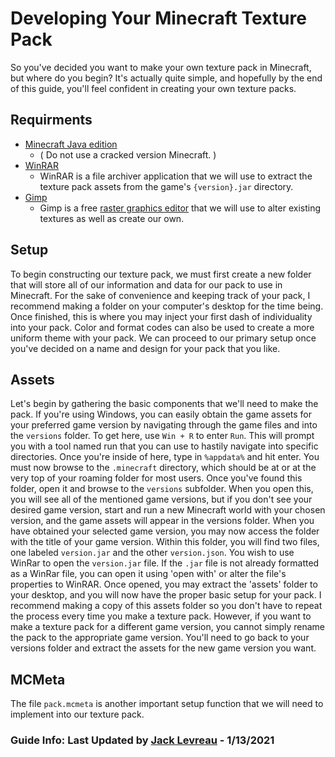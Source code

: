 # Developing Your Minecraft Texture Pack

So you've decided you want to make your own texture pack in Minecraft, but where do you begin? It's actually quite simple, and hopefully by the end of this guide, you'll feel confident in creating your own texture packs.

## Requirments 
  * [Minecraft Java edition](https://www.minecraft.net/en-us/store/minecraft-java-edition)
    * ( Do not use a cracked version Minecraft. )
  * [WinRAR](https://www.win-rar.com/start.html?&L=0)
    * WinRAR is a file archiver application that we will use to extract the texture pack assets from the game's `{version}.jar` directory.
  * [Gimp](https://www.gimp.org/downloads/)
    * Gimp is a free [raster graphics editor](https://en.wikipedia.org/wiki/Raster_graphics_editor) that we will use to alter existing textures as well as create our own.

## Setup

To begin constructing our texture pack, we must first create a new folder that will store all of our information and data for our pack to use in Minecraft. For the sake of convenience and keeping track of your pack, I recommend making a folder on your computer's desktop for the time being. Once finished, this is where you may inject your first dash of individuality into your pack. Color and format codes can also be used to create a more uniform theme with your pack. We can proceed to our primary setup once you've decided on a name and design for your pack that you like.

## Assets

Let's begin by gathering the basic components that we'll need to make the pack. If you're using Windows, you can easily obtain the game assets for your preferred game version by navigating through the game files and into the `versions` folder. To get here, use `Win + R` to enter `Run`. This will prompt you with a tool named run that you can use to hastily navigate into specific directories. Once you're inside of here, type in `%appdata%` and hit enter. You must now browse to the `.minecraft` directory, which should be at or at the very top of your roaming folder for most users. Once you've found this folder, open it and browse to the `versions` subfolder. When you open this, you will see all of the mentioned game versions, but if you don't see your desired game version, start and run a new Minecraft world with your chosen version, and the game assets will appear in the versions folder. When you have obtained your selected game version, you may now access the folder with the title of your game version. Within this folder, you will find two files, one labeled `version.jar` and the other `version.json`. You wish to use WinRar to open the `version.jar` file. If the `.jar` file is not already formatted as a WinRar file, you can open it using 'open with' or alter the file's properties to WinRAR. Once opened, you may extract the 'assets' folder to your desktop, and you will now have the proper basic setup for your pack. I recommend making a copy of this assets folder so you don't have to repeat the process every time you make a texture pack. However, if you want to make a texture pack for a different game version, you cannot simply rename the pack to the appropriate game version. You'll need to go back to your versions folder and extract the assets for the new game version you want.

## MCMeta

The file `pack.mcmeta` is another important setup function that we will need to implement into our texture pack.

### Guide Info: Last Updated by [Jack Levreau](https://www.github.com/kyrncion) - 1/13/2021
